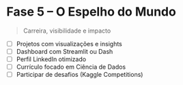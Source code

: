 # Fase 5 – O Espelho do Mundo

> Carreira, visibilidade e impacto

- [ ] Projetos com visualizações e insights
- [ ] Dashboard com Streamlit ou Dash
- [ ] Perfil LinkedIn otimizado
- [ ] Currículo focado em Ciência de Dados
- [ ] Participar de desafios (Kaggle Competitions)

